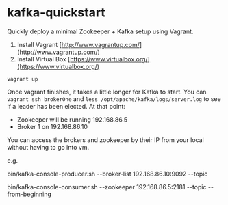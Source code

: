 kafka-quickstart
===========

Quickly deploy a minimal Zookeeper + Kafka setup using Vagrant.

1) Install Vagrant [http://www.vagrantup.com/](http://www.vagrantup.com/)  
2) Install Virtual Box [https://www.virtualbox.org/](https://www.virtualbox.org/)  

```
vagrant up
```

Once vagrant finishes, it takes a little longer for Kafka to start. You can `vagrant ssh brokerOne` and `less /opt/apache/kafka/logs/server.log` to see if a leader has been elected. At that point:

* Zookeeper will be running 192.168.86.5
* Broker 1 on 192.168.86.10

You can access the brokers and zookeeper by their IP from your local without having to go into vm.

e.g.

bin/kafka-console-producer.sh --broker-list 192.168.86.10:9092 --topic <get this from the random topic created in test>

bin/kafka-console-consumer.sh --zookeeper 192.168.86.5:2181 --topic <get this from the random topic created in test> --from-beginning
